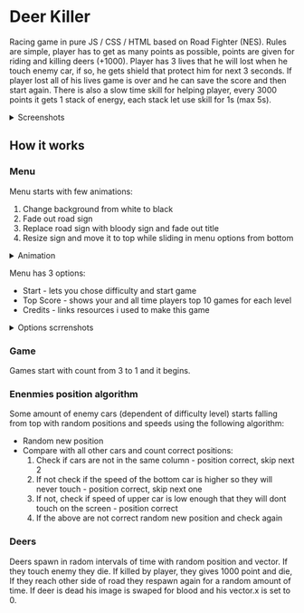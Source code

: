 # Deer Killer
 Racing game in pure JS / CSS / HTML based on Road Fighter (NES). Rules are simple, player has to get as many points as possible, points are given for riding and killing deers (+1000). Player has 3 lives that he will lost when he touch enemy car, if so, he gets shield that protect him for next 3 seconds. If player lost all of his lives game is over and he can save the score and then start again. There is also a slow time skill for helping player, every 3000 points it gets 1 stack of energy, each stack let use skill for 1s (max 5s).
<details>
    <summary>Screenshots</summary>
    <img alt="Menu" src="https://github.com/Pasek108/Deer-Killer/blob/main/readme-images/menu.png">
    <img alt="Game" src="https://github.com/Pasek108/Deer-Killer/blob/main/readme-images/game.png">
    <img alt="Game Over" src="https://github.com/Pasek108/Deer-Killer/blob/main/readme-images/game_over.png">
</details> 

## How it works
### Menu
Menu starts with few animations:
1. Change background from white to black
2. Fade out road sign
3. Replace road sign with bloody sign and fade out title
4. Resize sign and move it to top while sliding in menu options from bottom
<details>
    <summary>Animation</summary>
    <img alt="Menu start animation" src="https://github.com/Pasek108/Deer-Killer/blob/main/readme-images/menu_top_score.png">
</details> 

Menu has 3 options:
* Start - lets you chose difficulty and start game
* Top Score - shows your and all time players top 10 games for each level
* Credits - links resources i used to make this game
<details>
    <summary>Options scrrenshots</summary>
    <img alt="Menu difficulty tab" src="https://github.com/Pasek108/Deer-Killer/blob/main/readme-images/menu_difficulty.png">
    <img alt="Menu top score tab" src="https://github.com/Pasek108/Deer-Killer/blob/main/readme-images/menu_top_score.png">
    <img alt="Menu credits tab" src="https://github.com/Pasek108/Deer-Killer/blob/main/readme-images/menu_credits.png">
</details> 

### Game
Games start with count from 3 to 1 and it begins. 

### Enenmies position algorithm
Some amount of enemy cars (dependent of difficulty level) starts falling from top with random positions and speeds using the following algorithm:
* Random new position
* Compare with all other cars and count correct positions:
   1. Check if cars are not in the same column - position correct, skip next 2
   2. If not check if the speed of the bottom car is higher so they will never touch - position correct, skip next one
   3. If not, check if speed of upper car is low enough that they will dont touch on the screen - position correct
   4. If the above are not correct random new position and check again

### Deers
Deers spawn in radom intervals of time with random position and vector. If they touch enemy they die. If killed by player, they gives 1000 point and die, If they reach other side of road they respawn again for a random amount of time. If deer is dead his image is swaped for blood and his vector.x is set to 0.



